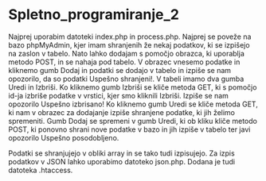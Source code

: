 # Spletno_programiranje_2

Najprej uporabim datoteki index.php in process.php.
Najprej se poveže na bazo phpMyAdmin, kjer imam shranjenih že nekaj podatkov, ki se izpišejo na zaslon v tabelo. 
Nato lahko dodajam s pomočjo obrazca, ki uporablja metodo POST, in se nahaja pod tabelo. V obrazec vnesemo podatke in kliknemo gumb Dodaj in podatki se dodajo v tabelo in izpiše se nam opozorilo, da so podatki Uspešno shranjeni!.
V tabeli imamo dva gumba Uredi in Izbriši. 
Ko kliknemo gumb Izbriši se kliče metoda GET, ki s pomočjo id-ja izbriše podatke v vrstici, kjer smo kliknili Izbriši. Izpiše se nam opozorilo Uspešno izbrisano!
Ko kliknemo gumb Uredi se kliče metoda GET, ki nam v obrazec za dodajanje izpiše shranjene podatke, ki jih želimo spremeniti. Gumb Dodaj se spremeni v gumb Uredi, ki ob kliku kliče metodo POST, ki ponovno shrani nove podatke v bazo in jih izpiše v tabelo ter javi opozorilo Uspešno posodobljeno.

Podatki se shranjujejo v obliki array in se tako tudi izpisujejo. Za izpis podatkov v JSON lahko uporabimo datoteko json.php.
Dodana je tudi datoteka .htaccess.
